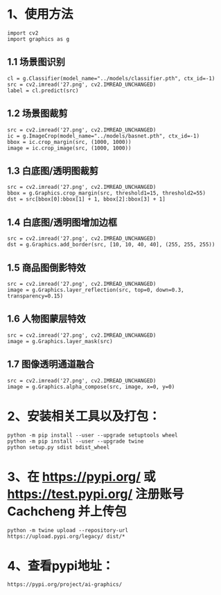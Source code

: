 # 1、使用方法
```
import cv2  
import graphics as g
```

## 1.1 场景图识别
```
cl = g.Classifier(model_name="../models/classifier.pth", ctx_id=-1)  
src = cv2.imread('27.png', cv2.IMREAD_UNCHANGED)  
label = cl.predict(src)
```

## 1.2 场景图裁剪
```
src = cv2.imread('27.png', cv2.IMREAD_UNCHANGED)  
ic = g.ImageCrop(model_name="../models/basnet.pth", ctx_id=-1)    
bbox = ic.crop_margin(src, (1000, 1000))  
image = ic.crop_image(src, (1000, 1000)) 
```

## 1.3 白底图/透明图裁剪
```
src = cv2.imread('27.png', cv2.IMREAD_UNCHANGED)    
bbox = g.Graphics.crop_margin(src, threshold1=15, threshold2=55)
dst = src[bbox[0]:bbox[1] + 1, bbox[2]:bbox[3] + 1]
```

## 1.4 白底图/透明图增加边框
```
src = cv2.imread('27.png', cv2.IMREAD_UNCHANGED) 
dst = g.Graphics.add_border(src, [10, 10, 40, 40], (255, 255, 255))
```

## 1.5 商品图倒影特效
```
src = cv2.imread('27.png', cv2.IMREAD_UNCHANGED)  
image = g.Graphics.layer_reflection(src, top=0, down=0.3, transparency=0.15)
```

## 1.6 人物图蒙层特效
```
src = cv2.imread('27.png', cv2.IMREAD_UNCHANGED)  
image = g.Graphics.layer_mask(src)
```

## 1.7 图像透明通道融合
```
src = cv2.imread('27.png', cv2.IMREAD_UNCHANGED)  
image = g.Graphics.alpha_compose(src, image, x=0, y=0)
```
        
# 2、安装相关工具以及打包：
```
python -m pip install --user --upgrade setuptools wheel  
python -m pip install --user --upgrade twine  
python setup.py sdist bdist_wheel
```

# 3、在 https://pypi.org/ 或 https://test.pypi.org/ 注册账号 Cachcheng 并上传包
```
python -m twine upload --repository-url https://upload.pypi.org/legacy/ dist/*
```

# 4、查看pypi地址：
```
https://pypi.org/project/ai-graphics/
```


